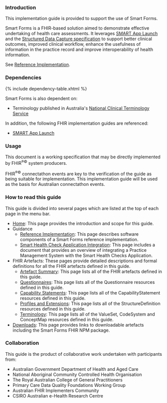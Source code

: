 ### Introduction
This implementation guide is provided to support the use of Smart Forms. 

Smart Forms is a FHIR-based solution aimed to demonstrate effective undertaking of health care assessments. It leverages [SMART App Launch](https://build.fhir.org/ig/HL7/smart-app-launch/app-launch.html) and the [Structured Data Capture specification](http://build.fhir.org/ig/HL7/sdc/index.html) to support better clinical outcomes, improved clinical workflow, enhance the usefulness of information in the practice record and improve interoperability of health information. 

See [Reference Implementation](reference-implementation.html).

### Dependencies

{% include dependency-table.xhtml %}

Smart Forms is also dependent on:
- Terminology published in Australia's [National Clinical Terminology Service](https://www.healthterminologies.gov.au/access-clinical-terminology/access-fhir-terminology-resources/)

In addition, the following FHIR implementation guides are referenced:
- [SMART App Launch](http://www.hl7.org/fhir/smart-app-launch)


### Usage

This document is a working specification that may be directly implemented by FHIR<sup>&reg;&copy;</sup> system producers.

FHIR<sup>&reg;&copy;</sup> connectathon events are key to the verification of the guide as being suitable for 
implementation. This implementation guide will be used as the basis for Australian connectathon events.


### How to read this guide

This guide is divided into several pages which are listed at the top of each page in the menu bar.

- [Home](index.html): This page provides the introduction and scope for this guide.
- Guidance
  - [Reference Implementation](reference-implementation.html): This page describes software components of a Smart Forms reference implementation.
  - [Smart Health Check Application Integration](smart-health-check-application-integration.html): This page includes a document that provides an overview of integrating a Practice Management System with the Smart Health Checks Application.
- FHIR Artefacts: These pages provide detailed descriptions and formal definitions for all the FHIR artefacts defined in this guide.
  - [Artefact Summary](artifacts.html): This page lists all of the FHIR artefacts defined in this guide.
  - [Questionnaires](questionnaires.html): This page lists all of the Questionnaire resources defined in this guide.
  - [Capability Statements](capability-statements.html): This page lists all of the CapabilityStatement resources defined in this guide.
  - [Profiles and Extensions](profiles-and-extensions.html): This page lists all of the StructureDefinition resources defined in this guide.
  - [Terminology](terminology.html): This page lists all of the ValueSet, CodeSystem and ConceptMap resources defined in this guide.
- [Downloads](downloads.html): This page provides links to downloadable artefacts including the Smart Forms FHIR NPM package.


### Collaboration
This guide is the product of collaborative work undertaken with participants from:

* Australian Government Department of Health and Aged Care
* National Aboriginal Community Controlled Health Organisation
* The Royal Australian College of General Practitioners
* Primary Care Data Quality Foundations Working Group
* Australian FHIR Implementers Community
* CSIRO Australian e-Health Research Centre 












